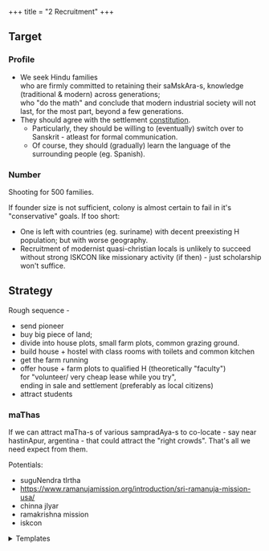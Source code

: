 +++
title = "2 Recruitment"
+++

## Target
### Profile
- We seek Hindu families  
  who are firmly committed to retaining their saMskAra-s, knowledge (traditional & modern) across generations;  
  who "do the math" and conclude that modern industrial society will not last, for the most part, beyond a few generations.  
- They should agree with the settlement [constitution](../constitution]).
  - Particularly, they should be willing to (eventually) switch over to Sanskrit - atleast for formal communication.
  - Of course, they should (gradually) learn the language of the surrounding people (eg. Spanish). 

### Number
Shooting for 500 families.

If founder size is not sufficient, colony is almost certain to fail in it's "conservative" goals. If too short:

- One is left with countries (eg. suriname) with decent preexisting H population; but with worse geography.
- Recruitment of modernist quasi-christian locals is unlikely to succeed without strong ISKCON like missionary activity (if then) - just scholarship won't suffice.

## Strategy
Rough sequence -

- send pioneer
- buy big piece of land;
- divide into house plots, small farm plots, common grazing ground.
- build house + hostel with class rooms with toilets and common kitchen
- get the farm running
- offer house + farm plots to qualified H (theoretically "faculty")  
  for "volunteer/ very cheap lease while you try",  
  ending in sale and settlement (preferably as local citizens)
- attract students

### maThas
If we can attract maTha-s of various sampradAya-s to co-locate - say near hastinApur, argentina - that could attract the "right crowds". That's all we need expect from them.

Potentials:

- suguNendra tIrtha
- https://www.ramanujamission.org/introduction/sri-ramanuja-mission-usa/
- chinna jIyar
- ramakrishna mission
- iskcon

<details><summary>Templates</summary>

namaH!  
Are you interested in this project  
to establish an agrarian traditional Hindu settlement and school somewhere in Latin America,  
where they can preserve, practice and propagate, alongside modern science, Hindu religion and arts (classical music, dance, rituals, meditations...) in peace  
even as the industrial society collapses when fossil fuels run out, with unrest being more severe in the old world. - https://rebrand.ly/lat-am ?

If not, you can mention it to compatible Hindus on the "conservative" spectrum.
</details>
